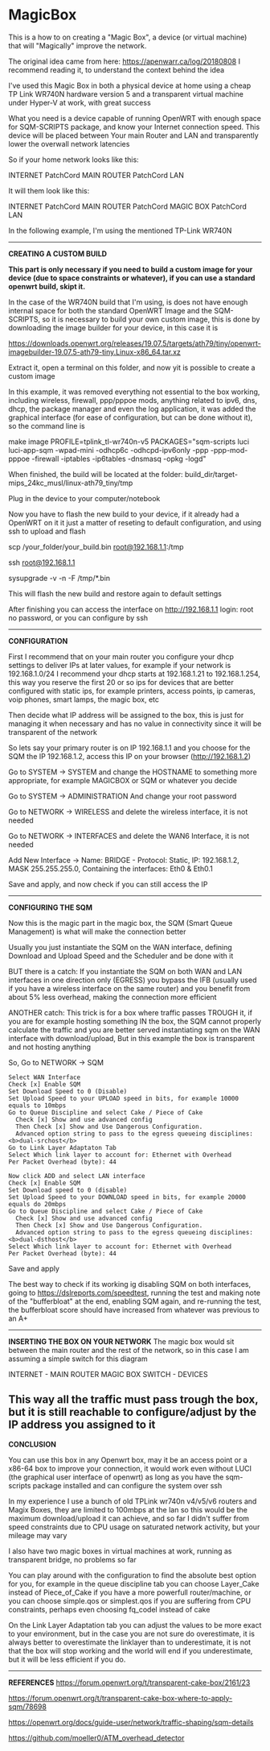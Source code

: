 # MagicBox
This is a how to on creating a "Magic Box", a device (or virtual machine) that will "Magically" improve the network.

The original idea came from here: https://apenwarr.ca/log/20180808
I recommend reading it, to understand the context behind the idea

I've used this Magic Box in both a physical device at home using a cheap TP Link WR740N hardware version 5 and a transparent virtual machine under Hyper-V at work, with great success

What you need is a device capable of running OpenWRT with enough space for SQM-SCRIPTS package, and know your Internet connection speed. This device will be placed between Your main Router and LAN and transparently lower the overwall network latencies

So if your home network looks like this:

INTERNET PatchCord MAIN ROUTER PatchCord LAN

It will them look like this:

INTERNET PatchCord MAIN ROUTER PatchCord MAGIC BOX PatchCord LAN

In the following example, I'm using the mentioned TP-Link WR740N

---
<B>CREATING A CUSTOM BUILD</B>

<b>This part is only necessary if you need to build a custom image for your device (due to space constraints or whatever), if you can use a standard openwrt build, skipt it.</b>

In the case of the WR740N build that I'm using, is does not have enough internal space for both the standard OpenWRT Image and the SQM-SCRIPTS, so it is necessary to build your own custom image, this is done by downloading the image builder for your device, in this case it is

https://downloads.openwrt.org/releases/19.07.5/targets/ath79/tiny/openwrt-imagebuilder-19.07.5-ath79-tiny.Linux-x86_64.tar.xz

Extract it, open a terminal on this folder, and now yit is possible to create a custom image

In this example, it was removed everything not essential to the box working, including wireless, firewall, ppp/pppoe mods, anything related to ipv6, dns, dhcp, the package manager and even the log application, it was added the graphical interface (for ease of configuration, but can be done without it), so the command line is

make image PROFILE=tplink_tl-wr740n-v5 PACKAGES="sqm-scripts luci luci-app-sqm -wpad-mini -odhcp6c -odhcpd-ipv6only -ppp -ppp-mod-pppoe -firewall -iptables -ip6tables -dnsmasq -opkg -logd"

When finished, the build will be located at the folder: build_dir/target-mips_24kc_musl/linux-ath79_tiny/tmp

Plug in the device to your computer/notebook

Now you have to flash the new build to your device, if it already had a OpenWRT on it it just a matter of reseting to default configuration, and using ssh to upload and flash

scp /your_folder/your_build.bin root@192.168.1.1:/tmp

ssh root@192.168.1.1

sysupgrade -v -n -F /tmp/*.bin

This will flash the new build and restore again to default settings

After finishing you can access the interface on http://192.168.1.1 login: root no password, or you can configure by ssh

---

<b>CONFIGURATION</b>

First I recommend that on your main router you configure your dhcp settings to deliver IPs at later values, for example if your network is 192.168.1.0/24 I recommend your dhcp starts at 192.168.1.21 to 192.168.1.254, this way you reserve the first 20 or so ips for devices that are better configured with static ips, for example printers, access points, ip cameras, voip phones, smart lamps, the magic box, etc

Then decide what IP address will be assigned to the box, this is just for managing it when necessary and has no value in connectivity since it will be transparent of the network

So lets say your primary router is on IP 192.168.1.1 and you choose for the SQM the IP 192.168.1.2, access this IP on your browser (http://192.168.1.2)

Go to SYSTEM -> SYSTEM and change the HOSTNAME to something more appropriate, for example MAGICBOX or SQM or whatever you decide

Go to SYSTEM -> ADMINISTRATION And change your root password

Go to NETWORK -> WIRELESS and delete the wireless interface, it is not needed

Go to NETWORK -> INTERFACES and delete the WAN6 Interface, it is not needed

Add New Interface -> Name: BRIDGE - Protocol: Static, IP: 192.168.1.2, MASK 255.255.255.0, Containing the interfaces: Eth0 & Eth0.1

Save and apply, and now check if you can still access the IP

---
<b>CONFIGURING THE SQM</b>

Now this is the magic part in the magic box, the SQM (Smart Queue Management) is what will make the connection better

Usually you just instantiate the SQM on the WAN interface, defining Download and Upload Speed and the Scheduler and be done with it

BUT there is a catch: If you instantiate the SQM on both WAN and LAN interfaces in one direction only (EGRESS) you bypass the IFB (usually used if you have a wireless interface on the same router) and you benefit from about 5% less overhead, making the connection more efficient

ANOTHER catch: This trick is for a box where traffic passes TROUGH it, if you are for example hosting something IN the box, the SQM cannot properly calculate the traffic and you are better served instantiating sqm on the WAN interface with download/upload, But in this example the box is transparent and not hosting anything

So, Go to NETWORK -> SQM

    Select WAN Interface
    Check [x] Enable SQM
    Set Download Speed to 0 (Disable)
    Set Upload Speed to your UPLOAD speed in bits, for example 10000 equals to 10mbps
    Go to Queue Discipline and select Cake / Piece of Cake
	  Check [x] Show and use advanced config
	  Then Check [x] Show and Use Dangerous Configuration.
	  Advanced option string to pass to the egress queueing disciplines: <b>dual-srchost</b>
    Go to Link Layer Adaptaton Tab
    Select Which link layer to account for: Ethernet with Overhead
    Per Packet Overhead (byte): 44
	
    Now click ADD and select LAN interface
    Check [x] Enable SQM
    Set Download speed to 0 (disable)  
    Set Upload Speed to your DOWNLOAD speed in bits, for example 20000 equals do 20mbps
    Go to Queue Discipline and select Cake / Piece of Cake
	  Check [x] Show and use advanced config
	  Then Check [x] Show and Use Dangerous Configuration.
	  Advanced option string to pass to the egress queueing disciplines: <b>dual-dsthost</b>
    Select Which link layer to account for: Ethernet with Overhead
    Per Packet Overhead (byte): 44

Save and apply

The best way to check if its working ig disabling SQM on both interfaces, going to https://dslreports.com/speedtest, running the test and making note of the "bufferbloat" at the end, enabling SQM again, and re-running the test, the bufferbloat score should have increased from whatever was previous to an A+

---
<b>INSERTING THE BOX ON YOUR NETWORK</b>
The magic box would sit between the main router and the rest of the network, so in this case I am assuming a simple switch for this diagram

INTERNET - MAIN ROUTER <patch cord on the WAN interface> MAGIC BOX <patch cord on the LAN interface> SWITCH - DEVICES

This way all the traffic must pass trough the box, but it is still reachable to configure/adjust by the IP address you assigned to it
---
<b>CONCLUSION</b>

You can use this box in any Openwrt box, may it be an access point or a x86-64 box to improve your connection, it would work even without LUCI (the graphical user interface of openwrt) as long as you have the sqm-scripts package installed and can configure the system over ssh

In my experience I use a bunch of old TPLink wr740n v4/v5/v6 routers and Magix Boxes, they are limited to 100mbps at the lan so this would be the maximum download/upload it can achieve, and so far I didn't suffer from speed constraints due to CPU usage on saturated network activity, but your mileage may vary

I also have two magic boxes in virtual machines at work, running as transparent bridge, no problems so far

You can play around with the configuration to find the absolute best option for you, for example in the queue discipline tab you can choose Layer_Cake instead of Piece_of_Cake if you have a more powerfull router/machine, or you can choose simple.qos or simplest.qos if you are suffering from CPU constraints, perhaps even choosing fq_codel instead of cake

On the Link Layer Adaptation tab you can adjust the values to be more exact to your environment, but in the case you are not sure do overestimate, it is always better to overestimate the linklayer than to underestimate, it is not that the box will stop working and the world will end if you underestimate, but it will be less efficient if you do.

---
<b>REFERENCES</b>
https://forum.openwrt.org/t/transparent-cake-box/2161/23

https://forum.openwrt.org/t/transparent-cake-box-where-to-apply-sqm/78698

https://openwrt.org/docs/guide-user/network/traffic-shaping/sqm-details

https://github.com/moeller0/ATM_overhead_detector
